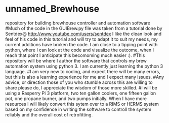 # unnamed_Brewhouse
repository for building brewhouse controller and automation software
#Much of the code in the GUIBrew.py file was taken from a tutorial done by Sentdex@ http://www.youtube.com/users/sentdex  I like the clean look and feel of his code in this tutorial and will try to adapt it to suit my needs, my current additions have broken the code.   I am close to a tipping point with python, where I can look at the code and visualize the outcome, when I reach that point I anticipate this becomoming much easier :).
#This repository will be where I author the software that controls my brew automation system using python 3.  I am currently just learning the python 3 language.
#I am very new to coding, and expect there will be many errors, but this is also a learning experience for me and I expect many issues.
#Any advice, or direction those of you who stumble across this are willing to share please do, I appreciate the wisdom of those more skilled.
#I will be using a Rasperry Pi 3 platform, two ten gallon coolers, one fifteen gallon pot, one propane burner, and two pumps initially.  When I have more resources I will likely convert this sytem over to a RIMS or HERMS system based on my confidence in writing the software to controll the system reliably and the overall cost of retrofitting.
